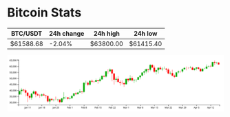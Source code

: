 # Bitcoin Stats

BTC/USDT|24h change|24h high|24h low|
|---|---|---|---|
|$61588.68|-2.04%|$63800.00|$61415.40|

<img src="./chart.svg">

